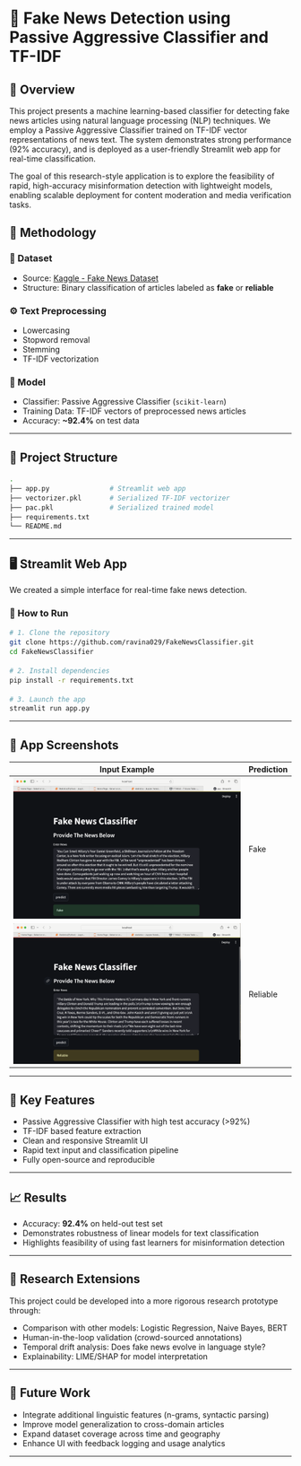 
# 📰 Fake News Detection using Passive Aggressive Classifier and TF-IDF

## 🧠 Overview

This project presents a machine learning-based classifier for detecting fake news articles using natural language processing (NLP) techniques. We employ a Passive Aggressive Classifier trained on TF-IDF vector representations of news text. The system demonstrates strong performance (92% accuracy), and is deployed as a user-friendly Streamlit web app for real-time classification.

The goal of this research-style application is to explore the feasibility of rapid, high-accuracy misinformation detection with lightweight models, enabling scalable deployment for content moderation and media verification tasks.

## 🧪 Methodology

### 🔎 Dataset
- Source: [Kaggle - Fake News Dataset](https://www.kaggle.com/datasets/hassanamin/textdb3/data)
- Structure: Binary classification of articles labeled as **fake** or **reliable**

### ⚙️ Text Preprocessing
- Lowercasing
- Stopword removal
- Stemming
- TF-IDF vectorization

### 🔧 Model
- Classifier: Passive Aggressive Classifier (`scikit-learn`)
- Training Data: TF-IDF vectors of preprocessed news articles
- Accuracy: **~92.4%** on test data

---

## 🧱 Project Structure

```bash
.
├── app.py               # Streamlit web app
├── vectorizer.pkl       # Serialized TF-IDF vectorizer
├── pac.pkl              # Serialized trained model
├── requirements.txt
└── README.md
```

---

## 🖥️ Streamlit Web App

We created a simple interface for real-time fake news detection.

### 🔄 How to Run

```bash
# 1. Clone the repository
git clone https://github.com/ravina029/FakeNewsClassifier.git
cd FakeNewsClassifier

# 2. Install dependencies
pip install -r requirements.txt

# 3. Launch the app
streamlit run app.py
```

---

## 📸 App Screenshots

| Input Example | Prediction |
|---------------|------------|
| ![Fake News](Fake.png) | Fake |
| ![Reliable News](reliable.png) | Reliable |

---


## 🎯 Key Features

- Passive Aggressive Classifier with high test accuracy (>92%)
- TF-IDF based feature extraction
- Clean and responsive Streamlit UI
- Rapid text input and classification pipeline
- Fully open-source and reproducible

---

## 📈 Results

- Accuracy: **92.4%** on held-out test set
- Demonstrates robustness of linear models for text classification
- Highlights feasibility of using fast learners for misinformation detection

---

## 🔬 Research Extensions

This project could be developed into a more rigorous research prototype through:

- Comparison with other models: Logistic Regression, Naive Bayes, BERT
- Human-in-the-loop validation (crowd-sourced annotations)
- Temporal drift analysis: Does fake news evolve in language style?
- Explainability: LIME/SHAP for model interpretation

---

## 🔄 Future Work

- Integrate additional linguistic features (n-grams, syntactic parsing)
- Improve model generalization to cross-domain articles
- Expand dataset coverage across time and geography
- Enhance UI with feedback logging and usage analytics

---












